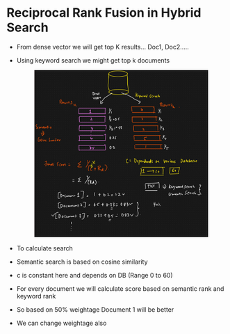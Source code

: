 # Reciprocal Rank Fusion in Hybrid Search

* From dense vector we will get top K results... Doc1, Doc2.....
*   Using keyword search we might get top k documents

    <figure><img src=".gitbook/assets/image (8).png" alt=""><figcaption></figcaption></figure>
* To calculate search
* Semantic search is based on cosine similarity
* c is constant here and depends on DB (Range 0 to 60)
* For every document we will calculate score based on semantic rank and keyword rank
* So based on 50% weightage Document 1 will be better
* We can change weightage also
